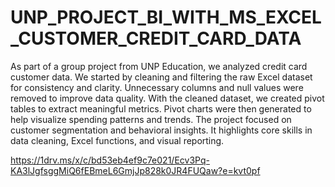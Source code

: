 # UNP_PROJECT_BI_WITH_MS_EXCEL_CUSTOMER_CREDIT_CARD_DATA
As part of a group project from UNP Education, we analyzed credit card customer data.
We started by cleaning and filtering the raw Excel dataset for consistency and clarity.
Unnecessary columns and null values were removed to improve data quality.
With the cleaned dataset, we created pivot tables to extract meaningful metrics.
Pivot charts were then generated to help visualize spending patterns and trends.
The project focused on customer segmentation and behavioral insights.
It highlights core skills in data cleaning, Excel functions, and visual reporting.

https://1drv.ms/x/c/bd53eb4ef9c7e021/Ecv3Pq-KA3lJgfsggMiQ6fEBmeL6GmjJp828k0JR4FUQaw?e=kvt0pf
